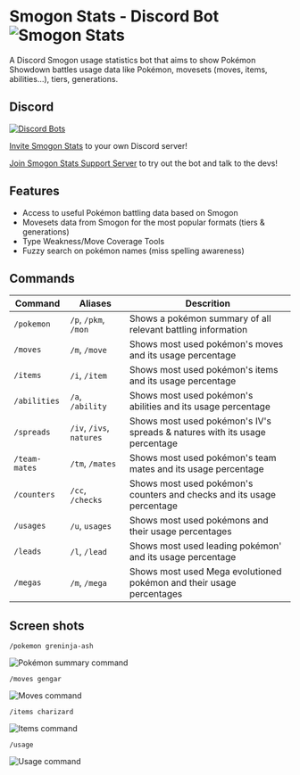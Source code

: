# Smogon Stats - Discord Bot ![Smogon Stats](https://cdn.discordapp.com/avatars/610945850557988894/2680da85a519a5d856e7a90cc449ef4e.png?size=64 "Smogon Stats")

A Discord Smogon usage statistics bot that aims to show Pokémon Showdown battles usage data like Pokémon, movesets (moves, items, abilities...), tiers, generations.

## Discord 
[![Discord Bots](https://discordbots.org/api/widget/status/610945850557988894.svg)](https://discordbots.org/bot/610945850557988894) 

[Invite Smogon Stats](https://discordapp.com/api/oauth2/authorize?client_id=610945850557988894&permissions=280576&scope=bot) to your own Discord server!

[Join Smogon Stats Support Server](https://discord.gg/cJR3ZF) to try out the bot and talk to the devs!
<!--
[![Discord Bots](https://discordbots.org/api/widget/servers/610945850557988894.svg)](https://discordbots.org/bot/610945850557988894)
-->

## Features
* Access to useful Pokémon battling data based on Smogon
* Movesets data from Smogon for the most popular formats (tiers & generations)
* Type Weakness/Move Coverage Tools
* Fuzzy search on pokémon names (miss spelling awareness)
<!-- * Learnsets and Standard Movesets (from All Generations and Smogon Metas) -->

## Commands
| Command       | Aliases                  | Descrition                                                                 |
|---------------|--------------------------|----------------------------------------------------------------------------|
| `/pokemon`    | `/p`, `/pkm`, `/mon`     | Shows a pokémon summary of all relevant battling information               |
| `/moves`      | `/m`, `/move`            | Shows most used pokémon's moves and its usage percentage                   |
| `/items`      | `/i`, `/item`            | Shows most used pokémon's items and its usage percentage                   |
| `/abilities`  | `/a`, `/ability`         | Shows most used pokémon's abilities and its usage percentage               |
| `/spreads`    | `/iv`, `/ivs`, `natures` | Shows most used pokémon's IV's spreads & natures with its usage percentage |
| `/team-mates` | `/tm`, `/mates`          | Shows most used pokémon's team mates and its usage percentage              |
| `/counters`   | `/cc`, `/checks`         | Shows most used pokémon's counters and checks and its usage percentage     |
| `/usages`     | `/u`, `usages`           | Shows most used pokémons and their usage percentages                       |
| `/leads`      | `/l`, `/lead`            | Shows most used leading pokémon' and its usage percentage                  |
| `/megas`      | `/m`, `/mega`            | Shows most used Mega evolutioned pokémon and their usage percentages       |

## Screen shots
`/pokemon greninja-ash`

![Pokémon summary command](https://2qwijq.dm.files.1drv.com/y4m6Yyx6eXgljS3MHJ4wjPwAmVwy_mLkPEtI5Ij17lvYn5Vy7amdumnroGhjz3ngcdZv5C3m1auAIM1av_WJoo4rf5yC9qv1yqRs5kul-4w8pMkh1J3fVtn92i55V50fO9BZxbAQnciZmbFT7sr_NSi1a5OZKizhY4XsLvZuIMiIYMsZULQOAfWP7hyBmgBXEjlM2dHBWv0mA73wPGwOduu-g?width=660&height=641&cropmode=none "Pokémon summary command")

`/moves gengar`

![Moves command](https://drowma.dm.files.1drv.com/y4m5Luihb1cTSMq4ZA9P8oYecH9dG3NI7vtiGfFjd8LSAo5YwA9YGKwMJeR0rH7-C30avAJjkfVW9Jojuk9tgs_S_WEtGcqCKgHeleeB1MkYelpamCUd52ik3SiDE7JJ0NmAfcdrQdvTRhlEeDYPMg6ytoAzC_aqrTdoTXz5UsYEv7WwrNrHzbeHd8-APsdG9uv2fQF3yWvdJ6sbH6IY6E8VQ?width=660&height=440&cropmode=none "Moves command")

`/items charizard`

![Items command](https://yevgqa.dm.files.1drv.com/y4mBXcgVLnYyPgzG-2dOOS95kLk1TBh4xNI0t-ORY6DAIpBo4CDV1z-Q2MPMI_XaS-AvHuDaoVBvQYC39LYmi_y4nNs-cgkGuG-E5PzNlCplo4UuXedoe8US2rieBHGI4YA9477olkHfhwbITu-vxj2AJ3EazJ_tNBxiPihteEhvLRykYh0W-sAFMnxF0aUrboL6JKvIqDg-0rWVe9tX710kw?width=660&height=381&cropmode=none "Items command")

`/usage`

![Usage command](https://nxxzgg.dm.files.1drv.com/y4mKbvgCw3AyOsabpqQxLJnhPAszXPqQMNNGW0m3OrQLU1cWfvKbeyf47FYzlYk3Fgs4PZ6DrdTyWBVFXmTeht9ZVKTzujJCpMiM3acDPYL4jrsxMJYLdqPuF78u5knFzowY_Q2Nkh3j-Me8DHBWV6c8wfuqc6x3QPjno80p1_Igdb8KPUiNECs9DDzQG_PSnTBABUeLZCAtqaHsp_knXFOAA?width=660&height=341&cropmode=none "Logo Title Text 1")

